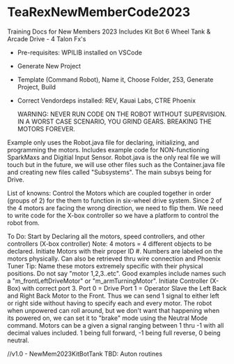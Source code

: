# TeaRexNewMemberCode2023
Training Docs for New Members 2023
Includes Kit Bot 6 Wheel Tank & Arcade Drive - 4 Talon Fx's
- Pre-requisites: WPILIB installed on VSCode
- Generate New Project
- Template (Command Robot), Name it, Choose Folder, 253, Generate Project, Build
- Correct Vendordeps installed: REV, Kauai Labs, CTRE Phoenix

  WARNING: NEVER RUN CODE ON THE ROBOT WITHOUT SUPERVISION. IN A WORST CASE SCENARIO, YOU GRIND GEARS. BREAKING THE MOTORS FOREVER.

Example only uses the Robot.java file for declaring, initializing, and programming the motors. Includes example code for NON-functioning SparkMaxs and Digitial Input Sensor.
Robot.java is the only real file we will touch but in the future, we will use other files such as the Container.java file and creating new files called "Subsystems". The main subsys being for Drive.

List of knowns:
Control the Motors which are coupled together in order (groups of 2) for the them to function in six-wheel drive system. Since 2 of the 4 motors are facing the wrong direction, we need to flip them. We need to write code for the X-box controller so we have a platform to control the robot from. 

To Do: 
Start by Declaring all the motors, speed controllers, and other controllers (X-box controller)
Note: 4 motors = 4 different objects to be declared.
Initiate Motors with their proper ID #. Numbers are labeled on the motors physically. Can also be retrieved thru wire connection and Phoenix Tuner
Tip: Name these motors extremely specific with their physical positions. Do not say "motor 1,2,3..etc". Good examples include names such a "m_frontLeftDriveMotor" or "m_armTurningMotor".
Initiate Controller (X-Box) with correct port 3. Port 0 = Drive Port 1 = Operator
Slave the Left Back and Right Back Motor to the Front. Thus we can send 1 signal to either left or right side without having to specify each and every motor.
The robot when unpowered can roll around, but we don't want that happening when its powered on, we can set it to "brake" mode using the Neutral Mode command.
Motors can be a given a signal ranging between 1 thru -1 with all decimal values included. 1 being full forward, -1 being full reverse, 0 being neutral.

//v1.0 - NewMem2023KitBotTank
TBD: Auton routines
